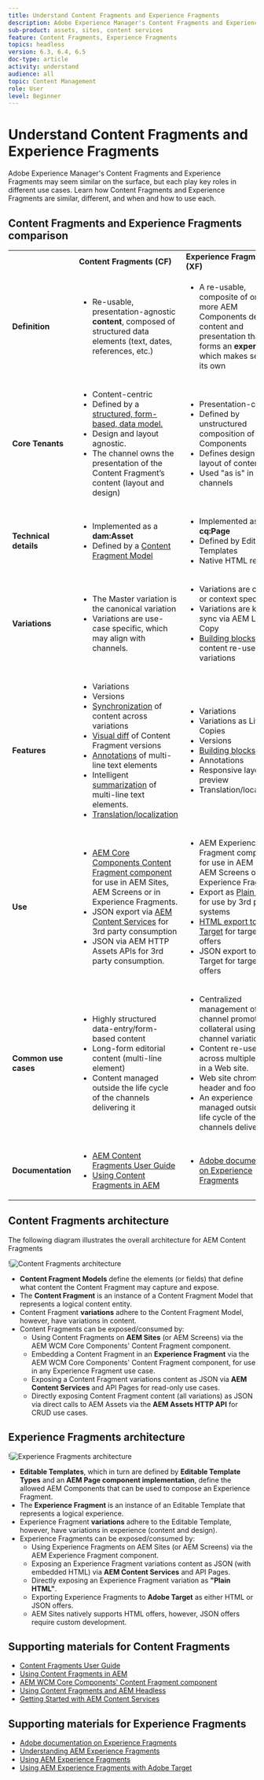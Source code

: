 ```yaml
---
title: Understand Content Fragments and Experience Fragments
description: Adobe Experience Manager's Content Fragments and Experience Fragments may seem similar on the surface, but each play key roles in different use cases. Learn how Content Fragments and Experience Fragments are similar, different, and when and how to use each.
sub-product: assets, sites, content services
feature: Content Fragments, Experience Fragments
topics: headless
version: 6.3, 6.4, 6.5
doc-type: article
activity: understand
audience: all
topic: Content Management
role: User
level: Beginner
---
```

 
# Understand Content Fragments and Experience Fragments

 Adobe Experience Manager's Content Fragments and Experience Fragments may seem similar on the surface, but each play key roles in different use cases. Learn how Content Fragments and Experience Fragments are similar, different, and when and how to use each.

## Content Fragments and Experience Fragments comparison

<table>
<tbody><tr><td><strong> </strong></td>
<td><strong>Content Fragments (CF)</strong></td>
<td><strong>Experience Fragments (XF)</strong></td>
</tr><tr><td><strong>Definition</strong></td>
<td><ul>
<li>Re-usable, presentation-agnostic <strong>content</strong>, composed of structured data elements (text, dates, references, etc.)</li>
</ul>
</td>
<td><ul>
<li>A re-usable, composite of one or more AEM Components defining content and presentation that forms an <strong>experience</strong> which makes sense on its own</li>
</ul>
</td>
</tr><tr><td><strong>Core Tenants</strong></td>
<td><ul>
<li>Content-centric</li>
<li>Defined by a <a href="https://experienceleague.adobe.com/docs/experience-manager-65/assets/fragments/content-fragments-models.html?lang=en" target="_blank">structured, form-based, data model.</a></li>
<li>Design and layout agnostic.</li>
<li>The channel owns the presentation of the Content Fragment’s content (layout and design)</li>
</ul>
</td>
<td><ul>
<li>Presentation-centric</li>
<li>Defined by unstructured composition of AEM Components</li>
<li>Defines design and layout of content</li>
<li>Used "as is" in channels</li>
</ul>
</td>
</tr><tr><td><strong>Technical details</strong></td>
<td><ul>
<li>Implemented as a <strong>dam:Asset</strong></li>
<li>Defined by a <a href="https://experienceleague.adobe.com/docs/experience-manager-65/assets/fragments/content-fragments-models.html?lang=en" target="_blank">Content Fragment Model</a></li>
</ul>
</td>
<td><ul>
<li>Implemented as a <strong>cq:Page</strong></li>
<li>Defined by Editable Templates</li>
<li>Native HTML rendition</li>
</ul>
</td>
</tr><tr><td><strong>Variations</strong></td>
<td><ul>
<li>The Master variation is the canonical variation</li>
<li>Variations are use-case specific, which may align with channels.</li>
</ul>
</td>
<td><ul>
<li>Variations are channel or context specific</li>
<li>Variations are kept in sync via AEM Live Copy</li>
<li><a href="https://experienceleague.adobe.com/docs/experience-manager-65/authoring/authoring/experience-fragments.html" target="_blank">Building blocks</a> allow content re-use across variations</li>
</ul>
</td>
</tr><tr><td><strong>Features</strong></td>
<td><ul>
<li>Variations</li>
<li>Versions</li>
<li><a href="https://experienceleague.adobe.com/docs/experience-manager-65/assets/fragments/content-fragments-variations.html?lang=en#synchronizing-with-master" target="_blank">Synchronization</a> of content across variations</li>
<li><a href="https://experienceleague.adobe.com/docs/experience-manager-65/assets/fragments/content-fragments-managing.html?lang=en#comparing-fragment-versions" target="_blank">Visual diff</a> of Content Fragment versions</li>
<li><a href="https://experienceleague.adobe.com/docs/experience-manager-65/assets/fragments/content-fragments-variations.html?lang=en#annotating-a-content-fragment" target="_blank">Annotations</a> of multi-line text elements</li>
<li>Intelligent <a href="https://experienceleague.adobe.com/docs/experience-manager-65/assets/fragments/content-fragments-variations.html?lang=en#summarizing-text" target="_blank">summarization</a> of multi-line text elements.</li>
<li><a href="https://experienceleague.adobe.com/docs/experience-manager-65/assets/fragments/creating-translation-projects-for-content-fragments.html?lang=en" target="_blank">Translation/localization</a></li>
</ul>
</td>
<td><ul>
<li>Variations</li>
<li>Variations as Live Copies</li>
<li>Versions</li>
<li><a href="https://experienceleague.adobe.com/docs/experience-manager-65/authoring/authoring/experience-fragments.html?lang=en#building-blocks" target="_blank">Building blocks</a></li>
<li>Annotations</li>
<li>Responsive layout and preview</li>
<li>Translation/localization</li>
</ul>
</td>
</tr><tr><td><strong>Use</strong></td>
<td><ul>
<li><a href="https://experienceleague.adobe.com/docs/experience-manager-core-components/using/components/content-fragment-component.html" target="_blank">AEM Core Components Content Fragment component</a> for use in AEM Sites, AEM Screens or in Experience Fragments.</li>
<li>JSON export via <a href="https://experienceleague.adobe.com/docs/experience-manager-learn/getting-started-with-aem-headless/content-services/overview.html?lang=en" target="_blank">AEM Content Services</a> for 3rd party consumption</li>
<li>JSON via AEM HTTP Assets APIs for 3rd party consumption.</li>
</ul>
</td>
<td><ul>
<li>AEM Experience Fragment component for use in AEM Sites, AEM Screens or other Experience Fragments.</li>
<li>Export as <a href="https://experienceleague.adobe.com/docs/experience-manager-65/authoring/authoring/experience-fragments.html?lang=en" target="_blank">Plain HTML</a> for use by 3rd party systems</li>
<li><a href="https://experienceleague.adobe.com/docs/experience-manager-65/administering/integration/experience-fragments-target.html?lang=en" target="_blank">HTML export to Adobe Target</a> for targeted offers</li>
<li>JSON export to Adobe Target for targeted offers</li>
</ul>
</td>
</tr><tr><td><strong>Common use cases</strong></td>
<td><ul>
<li>Highly structured data-entry/form-based content</li>
<li>Long-form editorial content (multi-line element)</li>
<li>Content managed outside the life cycle of the channels delivering it</li>
</ul>
</td>
<td><ul>
<li>Centralized management of multi-channel promotional collateral using per-channel variations.</li>
<li>Content re-used across multiple pages in a Web site.</li>
<li>Web site chrome (ex. header and footer)</li>
<li>An experience managed outside the life cycle of the channels delivering it</li>
</ul>
</td>
</tr><tr><td><strong>Documentation</strong></td>
<td><ul>
<li><a href="https://experienceleague.adobe.com/docs/experience-manager-65/assets/home.html?lang=en&topic=/experience-manager/6-5/assets/morehelp/content-fragments.ug.js" target="_blank">AEM Content Fragments User Guide</a></li>
<li><a href="https://experienceleague.adobe.com/docs/experience-manager-learn/sites/content-fragments/content-fragments-feature-video-use.html?lang=en" target="_blank">Using Content Fragments in AEM</a></li>
</ul>
</td>
<td><ul>
<li><a href="https://experienceleague.adobe.com/docs/experience-manager-65/authoring/authoring/experience-fragments.html?lang=en" target="_blank">Adobe documentation on Experience Fragments</a></li>
</ul>
</td>
</tr></tbody></table>

## Content Fragments architecture

The following diagram illustrates the overall architecture for AEM Content Fragments

!![Content Fragments architecture](./assets/content-fragments-architecture.png)

+ **Content Fragment Models** define the elements (or fields) that define what content the Content Fragment may capture and expose.
+ The **Content Fragment** is an instance of a Content Fragment Model that represents a logical content entity.
+ Content Fragment **variations** adhere to the Content Fragment Model, however, have variations in content.
+ Content Fragments can be exposed/consumed by:
  + Using Content Fragments on **AEM Sites** (or AEM Screens) via the AEM WCM Core Components' Content Fragment component.
  + Embedding a Content Fragment in an **Experience Fragment** via the AEM WCM Core Components' Content Fragment component, for use in any Experience Fragment use case.
  + Exposing a Content Fragment variations content as JSON via **AEM Content Services** and API Pages for read-only use cases.
  + Directly exposing Content Fragment content (all variations) as JSON via direct calls to AEM Assets via the **AEM Assets HTTP API** for CRUD use cases.

## Experience Fragments architecture

!![Experience Fragments architecture](./assets/experience-fragments-architecture.png)

+ **Editable Templates**, which in turn are defined by **Editable Template Types** and an **AEM Page component implementation**, define the allowed AEM Components that can be used to compose an Experience Fragment.
+ The **Experience Fragment** is an instance of an Editable Template that represents a logical experience.
+ Experience Fragment **variations** adhere to the Editable Template, however, have variations in experience (content and design).
+ Experience Fragments can be exposed/consumed by:
  + Using Experience Fragments on AEM Sites (or AEM Screens) via the AEM Experience Fragment component.
  + Exposing an Experience Fragment variations content as JSON (with embedded HTML) via **AEM Content Services** and API Pages.
  + Directly exposing an Experience Fragment variation as **"Plain HTML"**.
  + Exporting Experience Fragments to **Adobe Target** as either HTML or JSON offers.
  + AEM Sites natively supports HTML offers, however, JSON offers require custom development.

## Supporting materials for Content Fragments

+ [Content Fragments User Guide](https://experienceleague.adobe.com/docs/experience-manager-65/assets/home.html?lang=en&topic=/experience-manager/6-5/assets/morehelp/content-fragments.ug.js)
+ [Using Content Fragments in AEM](https://experienceleague.adobe.com/docs/experience-manager-learn/sites/content-fragments/content-fragments-feature-video-use.html?lang=en)
+ [AEM WCM Core Components' Content Fragment component](https://experienceleague.adobe.com/docs/experience-manager-core-components/using/components/content-fragment-component.html)
+ [Using Content Fragments and AEM Headless](https://experienceleague.adobe.com/docs/experience-manager-learn/getting-started-with-aem-headless/overview.html?lang=en)
+ [Getting Started with AEM Content Services](https://experienceleague.adobe.com/docs/experience-manager-learn/getting-started-with-aem-headless/content-services/overview.html?lang=en)

## Supporting materials for Experience Fragments

+ [Adobe documentation on Experience Fragments](https://experienceleague.adobe.com/docs/experience-manager-65/authoring/authoring/experience-fragments.html?lang=en)
+ [Understanding AEM Experience Fragments](https://experienceleague.adobe.com/docs/experience-manager-learn/sites/experience-fragments/experience-fragments-feature-video-use.html?lang=en)
+ [Using AEM Experience Fragments](https://experienceleague.adobe.com/docs/experience-manager-learn/sites/experience-fragments/experience-fragments-feature-video-use.html?lang=en)
+ [Using AEM Experience Fragments with Adobe Target](https://medium.com/adobetech/experience-fragments-and-adobe-target-d8d74381b9b2)
